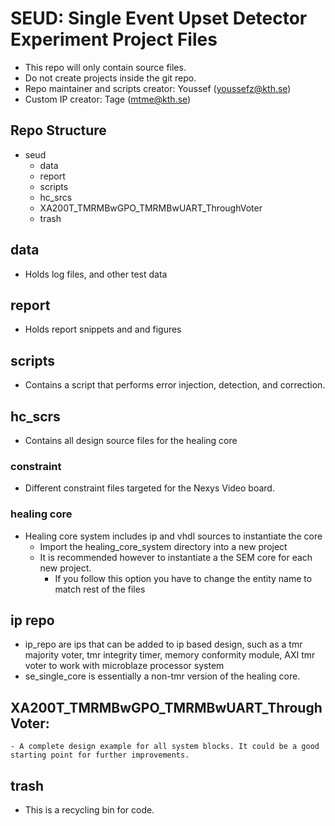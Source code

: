 # SEUD: Single Event Upset Detector Experiment Project Files
- This repo will only contain source files. 
- Do not create projects inside the git repo.
- Repo maintainer and scripts creator: Youssef (youssefz@kth.se)
- Custom IP creator: Tage (mtme@kth.se)

## Repo Structure
- seud
    - data
    - report
    - scripts
    - hc_srcs
    - XA200T_TMRMBwGPO_TMRMBwUART_ThroughVoter
    - trash

## data
- Holds log files, and other test data

## report
- Holds report snippets and and figures

## scripts
- Contains a script that performs error injection, detection, and correction.

## hc_scrs
- Contains all design source files for the healing core

### constraint
- Different constraint files targeted for the Nexys Video board.

### healing core
- Healing core system includes ip and vhdl sources to instantiate the core
    - Import the healing\_core\_system directory into a new project
    - It is recommended however to instantiate a the SEM core for each new project.
        - If you follow this option you have to change the entity name to match rest of the files

## ip repo
- ip\_repo are ips that can be added to ip based design, such as a tmr majority voter, tmr integrity timer, memory conformity module, AXI tmr voter to work with microblaze processor system
- se\_single\_core is essentially a non-tmr version of the healing core. 

## XA200T\_TMRMBwGPO\_TMRMBwUART\_ThroughVoter:
    - A complete design example for all system blocks. It could be a good starting point for further improvements.
    
## trash
- This is a recycling bin for code.
